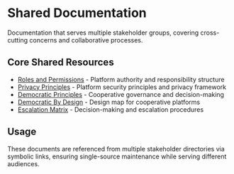 # Shared Documentation

Documentation that serves multiple stakeholder groups, covering cross-cutting concerns and collaborative processes.

## Core Shared Resources
- [Roles and Permissions](roles_and_permissions.md) - Platform authority and responsibility structure
- [Privacy Principles](privacy_principles.md) - Platform security principles and privacy framework
- [Democratic Principles](democratic_principles.md) - Cooperative governance and decision-making
- [Democratic By Design](democratic_by_design.md) - Design map for cooperative platforms
- [Escalation Matrix](escalation_matrix.md) - Decision-making and escalation procedures

## Usage
These documents are referenced from multiple stakeholder directories via symbolic links, ensuring single-source maintenance while serving different audiences.
